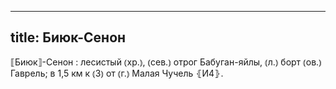 
---
title: Биюк-Сенон
---
⟦Биюк⟧-Сенон
: лесистый ⦅хр.⦆, ⦅сев.⦆ отрог Бабуган-яйлы, ⦅л.⦆ борт ⦅ов.⦆ Гаврель; в 1,5 км к ⦅З⦆ от ⦅г.⦆ Малая Чучель ⦃И4⦄.
